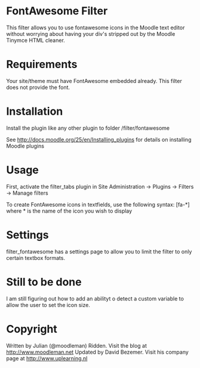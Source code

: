 FontAwesome Filter
=========================
This filter allows you to use fontawesome icons in the Moodle text editor without worrying about having your div's stripped out by the Moodle Tinymce HTML cleaner.

Requirements
=========================
Your site/theme must have FontAwesome embedded already. This filter does not provide the font.

Installation
=========================
Install the plugin like any other plugin to folder /filter/fontawesome

See http://docs.moodle.org/25/en/Installing_plugins for details on installing Moodle plugins

Usage
=========================
First, activate the filter_tabs plugin in Site Administration -> Plugins -> Filters -> Manage filters

To create FontAwesome icons in textfields, use the following syntax: [fa-*] where * is the name of the icon you wish to display

Settings
=========================
filter_fontawesome has a settings page to allow you to limit the filter to only certain textbox formats.

Still to be done
=========================
I am still figuring out how to add an abilityt  o detect a custom variable to allow the user to set the icon size.

Copyright
=========================
Written by Julian (@moodleman) Ridden. Visit the blog at http://www.moodleman.net
Updated by David Bezemer. Visit his company page at http://www.uplearning.nl